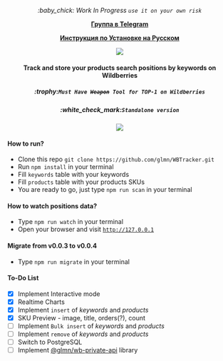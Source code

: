 <p align="center"><i>:baby_chick: Work In Progress <code>use it on your own risk</code></i></p>
<p align="center"><b><a href="https://t.me/+gyce99iRxNwyOWQy">Группа в Telegram</a></b></p>
<p align="center"><b><a href="https://telegra.ph/WBTracker--Analitika-poiskovyh-zaprosov-na-Wildberries-na-vashem-kompyutere-ili-na-VDS-absolyutno-besplatno-Instrukciya-po-Ustan-05-23">Инструкция по Установке на Русском</a></b></p>
<p align="center"><img img src="https://user-images.githubusercontent.com/1326151/163515423-5dc79c03-aa3f-42a8-946b-6f53911c7b61.png"></p>
<h4 align="center">Track and store your products search positions by keywords on Wildberries</h4>
<h5 align="center">:trophy:<code>Must Have <s>Weapon</s> Tool for TOP-1 on Wildberries</code></h5>
<h5 align="center">:white_check_mark:<code>Standalone version</code></h5>

<p align="center"><img img src="https://user-images.githubusercontent.com/1326151/169816090-6a712134-a1e3-4521-a7c4-b3b3f5a054ef.png"></p>

#### How to run?
- Clone this repo ```git clone https://github.com/glmn/WBTracker.git```
- Run <code>npm install</code> in your terminal
- Fill <code>keywords</code> table with your keywords
- Fill <code>products</code> table with your products SKUs
- You are ready to go, just type <code>npm run scan</code> in your terminal

#### How to watch positions data?
- Type <code>npm run watch</code> in your terminal
- Open your browser and visit <code>http://127.0.0.1</code>

#### Migrate from v0.0.3 to v0.0.4
- Type <code>npm run migrate</code> in your terminal

#### To-Do List
- [x] Implement Interactive mode
- [x] Realtime Charts
- [x] Implement <code>insert</code> of *keywords* and *products*
- [x] SKU Preview - image, title, orders(?), count
- [ ] Implement <code>Bulk insert</code> of *keywords* and *products*
- [ ] Implement <code>remove</code> of *keywords* and *products*
- [ ] Switch to PostgreSQL
- [ ] Implement <a href="https://github.com/glmn/wb-private-api">@glmn/wb-private-api</a> library 
